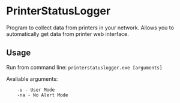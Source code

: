 # PrinterStatusLogger
Program to collect data from printers in your network.
Allows you to automatically get data from printer web interface.

## Usage
Run from command line:
`printerstatuslogger.exe [arguments]`

Avaliable arguments:
```
    -u - User Mode
    -na - No Alert Mode
```

